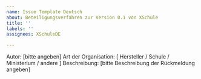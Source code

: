 ```yaml
---
name: Issue Template Deutsch
about: Beteiligungsverfahren zur Version 0.1 von XSchule
title: ''
labels: ''
assignees: XSchuleDE

---
```


Autor: [bitte angeben]
Art der Organisation: [ Hersteller / Schule / Ministerium / andere ]
Beschreibung: [bitte Beschreibung der Rückmeldung angeben]
